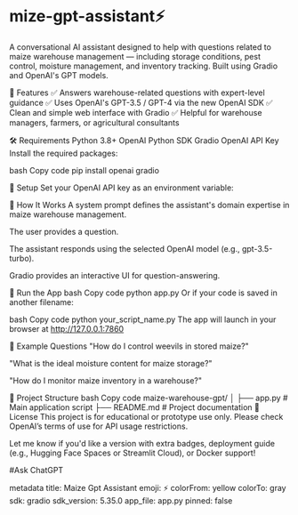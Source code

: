 # mize-gpt-assistant⚡

A conversational AI assistant designed to help with questions related to maize warehouse management — including storage conditions, pest control, moisture management, and inventory tracking. Built using Gradio and OpenAI's GPT models.

🚀 Features
✅ Answers warehouse-related questions with expert-level guidance
✅ Uses OpenAI's GPT-3.5 / GPT-4 via the new OpenAI SDK
✅ Clean and simple web interface with Gradio
✅ Helpful for warehouse managers, farmers, or agricultural consultants

🛠️ Requirements
Python 3.8+
OpenAI Python SDK
Gradio
OpenAI API Key
Install the required packages:

bash
Copy code
pip install openai gradio


🔐 Setup
Set your OpenAI API key as an environment variable:


🧠 How It Works
A system prompt defines the assistant's domain expertise in maize warehouse management.

The user provides a question.

The assistant responds using the selected OpenAI model (e.g., gpt-3.5-turbo).

Gradio provides an interactive UI for question-answering.

🧪 Run the App
bash
Copy code
python app.py
Or if your code is saved in another filename:

bash
Copy code
python your_script_name.py
The app will launch in your browser at http://127.0.0.1:7860

💬 Example Questions
"How do I control weevils in stored maize?"

"What is the ideal moisture content for maize storage?"

"How do I monitor maize inventory in a warehouse?"

📂 Project Structure
bash
Copy code
maize-warehouse-gpt/
│
├── app.py                 # Main application script
├── README.md              # Project documentation
📜 License
This project is for educational or prototype use only. Please check OpenAI’s terms of use for API usage restrictions.

Let me know if you'd like a version with extra badges, deployment guide (e.g., Hugging Face Spaces or Streamlit Cloud), or Docker support!





#Ask ChatGPT

metadata
title: Maize Gpt Assistant
emoji: ⚡
colorFrom: yellow
colorTo: gray
sdk: gradio
sdk_version: 5.35.0
app_file: app.py
pinned: false
